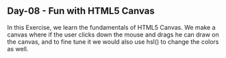 ## Day-08 - Fun with HTML5 Canvas

In this Exercise, we learn the fundamentals of HTML5 Canvas. We make a canvas where if the user clicks down the mouse and drags he can draw on the canvas, and to fine tune it we would also use hsl() to change the colors as well.
